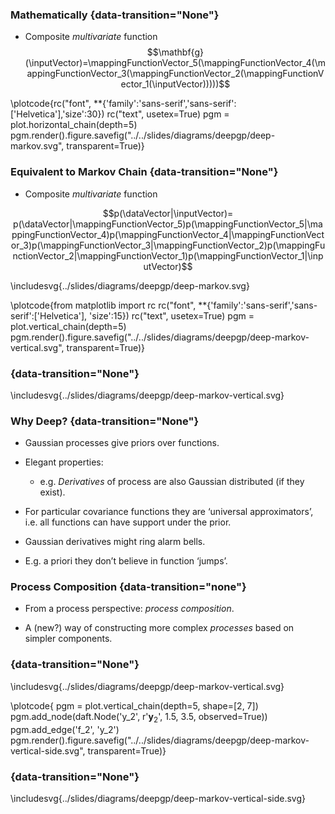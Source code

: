 ### Mathematically {data-transition="None"}

-   Composite *multivariate* function
    $$\mathbf{g}(\inputVector)=\mappingFunctionVector_5(\mappingFunctionVector_4(\mappingFunctionVector_3(\mappingFunctionVector_2(\mappingFunctionVector_1(\inputVector)))))$$


\plotcode{rc("font", **{'family':'sans-serif','sans-serif':['Helvetica'],'size':30})
rc("text", usetex=True)
pgm = plot.horizontal_chain(depth=5)
pgm.render().figure.savefig("../../slides/diagrams/deepgp/deep-markov.svg", transparent=True)}

### Equivalent to Markov Chain {data-transition="None"}

-   Composite *multivariate* function

$$p(\dataVector|\inputVector)= p(\dataVector|\mappingFunctionVector_5)p(\mappingFunctionVector_5|\mappingFunctionVector_4)p(\mappingFunctionVector_4|\mappingFunctionVector_3)p(\mappingFunctionVector_3|\mappingFunctionVector_2)p(\mappingFunctionVector_2|\mappingFunctionVector_1)p(\mappingFunctionVector_1|\inputVector)$$

\includesvg{../slides/diagrams/deepgp/deep-markov.svg}

\plotcode{from matplotlib import rc
rc("font", **{'family':'sans-serif','sans-serif':['Helvetica'], 'size':15})
rc("text", usetex=True)
pgm = plot.vertical_chain(depth=5)
pgm.render().figure.savefig("../../slides/diagrams/deepgp/deep-markov-vertical.svg", transparent=True)}

### {data-transition="None"}

\includesvg{../slides/diagrams/deepgp/deep-markov-vertical.svg}

### Why Deep? {data-transition="None"}

-   Gaussian processes give priors over functions.

-   Elegant properties:

    -   e.g. *Derivatives* of process are also Gaussian distributed (if
        they exist).

-   For particular covariance functions they are ‘universal
    approximators’, i.e. all functions can have support under the prior.

-   Gaussian derivatives might ring alarm bells.

-   E.g. a priori they don’t believe in function ‘jumps’.

### Process Composition {data-transition="none"}


-   From a process perspective: *process composition*.

-   A (new?) way of constructing more complex *processes* based on
    simpler components.


### {data-transition="None"}

\includesvg{../slides/diagrams/deepgp/deep-markov-vertical.svg}

\plotcode{
pgm = plot.vertical_chain(depth=5, shape=[2, 7])
pgm.add_node(daft.Node('y_2', r'$\mathbf{y}_2$', 1.5, 3.5, observed=True))
pgm.add_edge('f_2', 'y_2')
pgm.render().figure.savefig("../../slides/diagrams/deepgp/deep-markov-vertical-side.svg", transparent=True)}

### {data-transition="None"}

\includesvg{../slides/diagrams/deepgp/deep-markov-vertical-side.svg}


